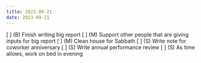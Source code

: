 ```yaml
---
title: 2023-09-21
date: 2023-09-21
---
```


[ ] (B) Finish writing big report
[ ] (M) Support other people that are giving inputs for big report
[ ] (M) Clean house for Sabbath
[ ] (S) Write note for coworker anniversary 
[ ] (S) Write annual performance review
[ ] (S) As time allows, work on bed in evening 